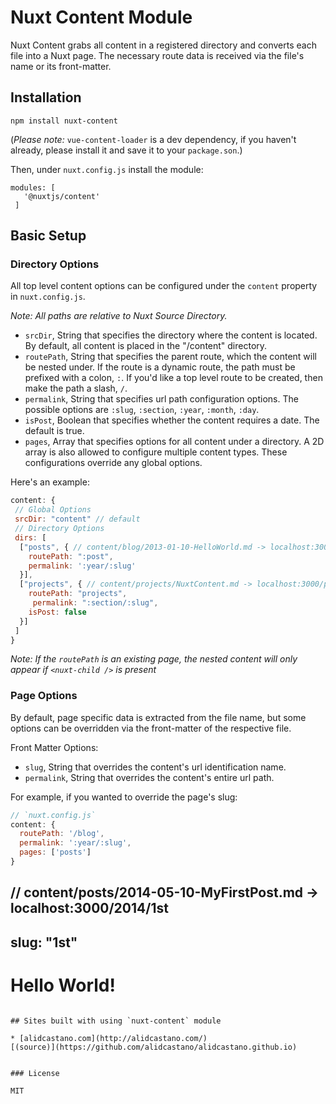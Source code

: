 # Nuxt Content Module

Nuxt Content grabs all content in a registered directory and converts each file into a Nuxt page. The necessary route data is received via the file's name or its front-matter.

## Installation

```
npm install nuxt-content

```
(*Please note:* `vue-content-loader` is a dev dependency, if you haven't already, please install it and save it to your `package.son`.)

Then, under `nuxt.config.js` install the module:

```
modules: [
   '@nuxtjs/content'
 ]
```

## Basic Setup

### Directory Options

All top level content options can be configured under the `content` property in `nuxt.config.js`.

*Note: All paths are relative to Nuxt Source Directory.*

  - `srcDir`, String that specifies the directory where the content is located. By default, all content is placed in the "/content" directory.
  - `routePath`, String that specifies the parent route, which the content will be nested under. If the route is a dynamic route, the path must be prefixed with a colon, `:`. If you'd like a top level route to be created, then make the path a slash, `/`.
  - `permalink`, String that specifies url path configuration options. The possible options
  are `:slug`, `:section`, `:year`, `:month`, `:day`.
  - `isPost`, Boolean that specifies whether the content requires a date. The default is true.
  - `pages`, Array that specifies options for all content under a directory. A 2D array is also allowed to configure multiple content types. These configurations override any global options.

Here's an example:

```js
content: {
 // Global Options
 srcDir: "content" // default
 // Directory Options
 dirs: [
  ["posts", { // content/blog/2013-01-10-HelloWorld.md -> localhost:3000/2013/hello-world
    routePath: ":post",
    permalink: ':year/:slug'
  }],
  ["projects", { // content/projects/NuxtContent.md -> localhost:3000/projects/nuxt-content
    routePath: "projects",
     permalink: ":section/:slug",
    isPost: false
  }]
 ]
}

```

*Note: If the `routePath` is an existing page, the nested content will only appear if `<nuxt-child />` is present*


### Page Options

By default, page specific data is extracted from the file name, but some options can be overridden via the front-matter of the respective file.

Front Matter Options:
  -  `slug`, String that overrides the content's url identification name.
  - `permalink`, String that overrides the content's entire url path.

For example, if you wanted to override the page's slug:

```js
// `nuxt.config.js`
content: {
  routePath: '/blog',
  permalink: ':year/:slug',
  pages: ['posts']
}
```

// content/posts/2014-05-10-MyFirstPost.md -> localhost:3000/2014/1st
---
slug: "1st"
---

# Hello World!

```

## Sites built with using `nuxt-content` module  

* [alidcastano.com](http://alidcastano.com/)
[(source)](https://github.com/alidcastano/alidcastano.github.io)


### License

MIT
